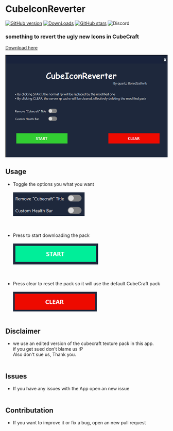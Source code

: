 # CubeIconReverter

[![GitHub version](https://badge.fury.io/gh/quartzexpressDEV%2FCubeIconReverter.svg)](https://github.com/quartzexpressDEV/CubeIconReverter/releases/latest)
[![DownLoads](https://img.shields.io/github/downloads/quartzexpressDEV/CubeIconReverter/total.svg)]()
[![GitHub stars](https://img.shields.io/github/stars/quartzexpressDEV/CubeIconReverter.svg)]()
![Discord](https://img.shields.io/discord/852141390267023450)

### something to revert the ugly new Icons in CubeCraft

[Download here](https://github.com/quartzexpressDEV/CubeIconReverter/releases/latest)

![Image](./assets/app_image.png)<br>

## Usage

- Toggle the options you what you want<br><br>
  ![Image](./assets/options.png)<br><br><br>

- Press to start downloading the pack<br><br>
  ![Image](./assets/start_button.png)<br><br><br>

- Press clear to reset the pack so it will use the default CubeCraft pack<br><br>
  ![Image](./assets/clear_button.png)<br><br>

## Disclaimer

- we use an edited version of the cubecraft texture pack in this app. <br>
  if you get sued don't blame us :P<br>
  Also don't sue us, Thank you.<br><br>

## Issues

- If you have any issues with the App open an new issue<br><br>

## Contributation

- If you want to improve it or fix a bug, open an new pull request
